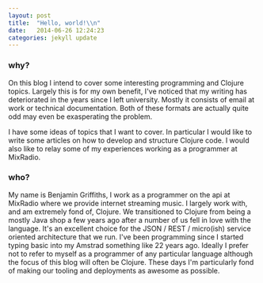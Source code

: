 ```yaml
---
layout: post
title:  "Hello, world!\\n"
date:   2014-06-26 12:24:23
categories: jekyll update
---
```


### why?

On this blog I intend to cover some interesting programming and Clojure topics. Largely this is for my own benefit, I've noticed that my writing has deteriorated in the years since I left university. Mostly it consists of email at work or technical documentation. Both of these formats are actually quite odd may even be exasperating the problem.

I have some ideas of topics that I want to cover. In particular I would like to write some articles on how to develop and structure Clojure code. I would also like to relay some of my experiences working as a programmer at MixRadio.

### who?

My name is Benjamin Griffiths, I work as a programmer on the api at MixRadio where we provide internet streaming music. I largely work with, and am extremely fond of, Clojure. We transitioned to Clojure from being a mostly Java shop a few years ago after a number of us fell in love with the language. It's an excellent choice for the JSON / REST / micro(ish) service oriented architecture that we run. I've been programming since I started typing basic into my Amstrad something like 22 years ago. Ideally I prefer not to refer to myself as a programmer of any particular language although the focus of this blog will often be Clojure. These days I'm particularly fond of making our tooling and deployments as awesome as possible.
